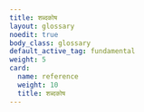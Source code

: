```yaml
---
title: शब्दकोष
layout: glossary
noedit: true
body_class: glossary
default_active_tag: fundamental
weight: 5
card:
  name: reference
  weight: 10
  title: शब्दकोष
---
```

	
